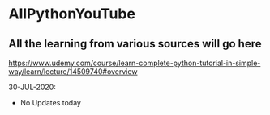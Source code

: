 # AllPythonYouTube
## All the learning from various sources will go here

https://www.udemy.com/course/learn-complete-python-tutorial-in-simple-way/learn/lecture/14509740#overview

30-JUL-2020: 
  - No Updates today
